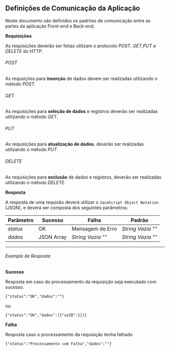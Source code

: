 Definições de Comunicação da Aplicação
-----------------

Neste documento são definidos os padrões de comunicação entre as partes da aplicação Front-end e Back-end.

**Requisições**

As requisições deverão ser feitas utilizam o protocolo _POST_, _GET_,_PUT_ e _DELETE_ do HTTP.

###### POST

As requsições para **inserção** de dados devem ser realizadas utilizando o método _POST_.

###### GET

As requisições para **seleção de dados** e registros deverão ser realizadas utilizando o método _GET_.

###### PUT 

As requisições para **atualização de dados**, deverão ser realizadas utilizando o método _PUT_.

###### DELETE 

As requisições para **exclusão** de dados e registros, deverão ser realizadas utilizando o método _DELETE_.

**Resposta**

A resposta de uma requisão deverá utilizar o `JavaScript Object Notation` (JSON), e deverá ser composta dos seguintes parâmetros:

|Parâmetro| Sucesso| Falha | Padrão|
|---------|--------|-------|-------|
|_status_ | OK     | Mensagem de Erro| _String Vazia ""_|
|_dados_  | JSON Array| _String Vazia ""_| _String Vazia ""_|

--- 

###### Exemplo de Resposta 

**Sucesso**

Resposta em caso do processamento da requisição seja executado com sucesso.

``
{"status":"OK","dados":""}
``

ou

``
{"status":"OK","dados":[{"usID":1}]}
``


**Falha**

Resposta caso o processamento da requisição tenha falhado 

``
{"status":"Processamento com Falha","dados":""}
``
